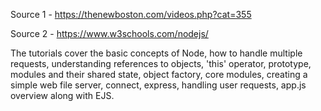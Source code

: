 Source 1 - https://thenewboston.com/videos.php?cat=355

Source 2 - https://www.w3schools.com/nodejs/

The tutorials cover the basic concepts of Node, how to handle multiple requests, understanding references to objects, 'this' operator, prototype, modules and their shared state, object factory, core modules, creating a simple web file server, connect, express, handling user requests, app.js overview along with EJS.
